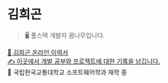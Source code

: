 # 김희곤

> 🖥️ 풀스택 개발자 꿈나무입니다. <br>

[📜 김희곤 온라인 이력서](https://florentine-march-87e.notion.site/19ead81f328d80cebb2ee924f4517800) <br>
[✍️ 이곳에서 개발 공부와 프로젝트에 대한 기록을 남깁니다.](https://velog.io/@heegonkim_/) <br>
🏫 국립한국교통대학교 소프트웨어학과 재학 중 <br>
